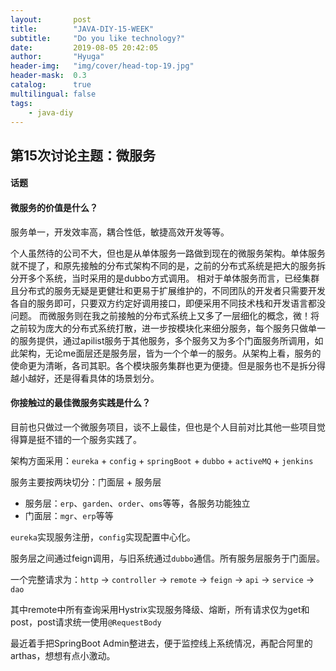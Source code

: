 ```yaml
---
layout:       post
title:        "JAVA-DIY-15-WEEK"
subtitle:     "Do you like technology?"
date:         2019-08-05 20:42:05
author:       "Hyuga"
header-img:   "img/cover/head-top-19.jpg"
header-mask:  0.3
catalog:      true
multilingual: false
tags:
    - java-diy
---
```


## 第15次讨论主题：微服务

#### 话题
#### 微服务的价值是什么？

服务单一，开发效率高，耦合性低，敏捷高效开发等等。

个人虽然待的公司不大，但也是从单体服务一路做到现在的微服务架构。单体服务就不提了，和原先接触的分布式架构不同的是，之前的分布式系统是把大的服务拆分开多个系统，当时采用的是dubbo方式调用。
相对于单体服务而言，已经集群且分布式的服务无疑是更健壮和更易于扩展维护的，不同团队的开发者只需要开发各自的服务即可，只要双方约定好调用接口，即便采用不同技术栈和开发语言都没问题。
而微服务则在我之前接触的分布式系统上又多了一层细化的概念，微！将之前较为庞大的分布式系统打散，进一步按模块化来细分服务，每个服务只做单一的服务提供，通过apilist服务于其他服务，多个服务又为多个门面服务所调用，如此架构，无论me面层还是服务层，皆为一个个单一的服务。从架构上看，服务的使命更为清晰，各司其职。各个模块服务集群也更为便捷。但是服务也不是拆分得越小越好，还是得看具体的场景划分。

#### 你接触过的最佳微服务实践是什么？

目前也只做过一个微服务项目，谈不上最佳，但也是个人目前对比其他一些项目觉得算是挺不错的一个服务实践了。

架构方面采用：`eureka` + `config` + `springBoot` + `dubbo` + `activeMQ` + `jenkins`

服务主要按两块切分：门面层 + 服务层

- 服务层：`erp`、`garden`、`order`、`oms`等等，各服务功能独立 
- 门面层：`mgr`、`erp`等等

`eureka`实现服务注册，`config`实现配置中心化。 

服务层之间通过feign调用，与旧系统通过`dubbo`通信。所有服务层服务于门面层。

一个完整请求为：`http` -> `controller` -> `remote` -> `feign` -> `api` -> `service` -> `dao`

其中remote中所有查询采用Hystrix实现服务降级、熔断，所有请求仅为get和post，post请求统一使用`@RequestBody`

最近着手把SpringBoot Admin整进去，便于监控线上系统情况，再配合阿里的arthas，想想有点小激动。




